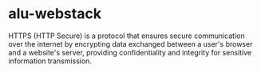 # alu-webstack
HTTPS (HTTP Secure) is a protocol that ensures secure communication over the internet by encrypting data exchanged between a user's browser and a website's server, providing confidentiality and integrity for sensitive information transmission.
